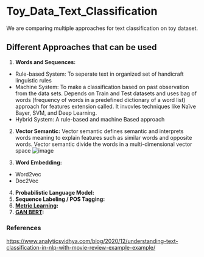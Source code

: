 # Toy_Data_Text_Classification
We are comparing multiple approaches for text classification on toy dataset.

## Different Approaches that can be used
1. **Words and Sequences:**
  - Rule-based System: To seperate text in organized set of handicraft linguistic rules
  - Machine System: To make a classification based on past observation from the data sets. Depends on Train and Test datasets and uses bag of words (frequency of words in a predefined dictionary of a word list) approach for features extension called. It invovles techniques like Naïve Bayer, SVM, and Deep Learning.
  - Hybrid System: A rule-based and machine Based approach
 
2. **Vector Semantic:**
Vector semantic defines semantic and interprets words meaning to explain features such as similar words and opposite words. Vector semantic divide the words in a multi-dimensional vector space
![image](https://user-images.githubusercontent.com/53594352/163248409-61ce6ab7-3f35-49ac-b74c-4b8a97167a72.png)

3. **Word Embedding:**
- Word2vec
- Doc2Vec

4. **Probabilistic Language Model:**
5. **Sequence Labeling / POS Tagging:**
6. **[Metric Learning](https://arxiv.org/abs/1911.01026):**
7. **[GAN BERT](https://github.com/crux82/ganbert-pytorch):**




### References

https://www.analyticsvidhya.com/blog/2020/12/understanding-text-classification-in-nlp-with-movie-review-example-example/
